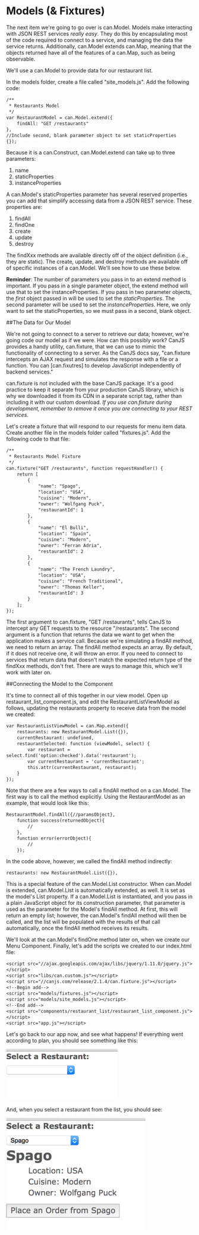 # Models (&amp; Fixtures) <a name="models"></a>

The next item we're going to go over is can.Model. Models make interacting with JSON REST services *really easy*. They do this by encapsulating most of the code required to connect to a service, and managing the data the service returns. Additionally, can.Model extends can.Map, meaning that the objects returned have all of the features of a can.Map, such as being observable.

We'll use a can.Model to provide data for our restaurant list.

In the models folder, create a file called "site_models.js". Add the following code:

	/**
     * Restaurants Model
     */
	var RestaurantModel = can.Model.extend({
        findAll: "GET /restaurants"
    },
    //Include second, blank parameter object to set staticProperties
    {});


Because it is a can.Construct, can.Model.extend can take up to three parameters:

1. name
2. staticProperties
3. instanceProperties

A can.Model's staticProperties parameter has several reserved properties you can add that simplify accessing data from a JSON REST service. These properties are:

1. findAll
2. findOne
3. create
4. update
5. destroy

The findXxx methods are available directly off of the object definition (i.e., they are static). The create, update, and destroy methods are available off of specific instances of a can.Model. We'll see how to use these below.

**Reminder**: The number of parameters you pass in to an extend method is important. If you pass in a single parameter object, the extend method will use that to set the instanceProperties. If you pass in two parameter objects, the *first* object passed in will be used to set the *staticProperties*. The second parameter will be used to set the *instanceProperties*. Here, we only want to set the staticProperties, so we must pass in a second, blank object.

##The Data for Our Model

We're not going to connect to a server to retrieve our data; however, we're going code our model as if we were. How can this possibly work? CanJS provides a handy utility, can.fixture, that we can use to mimic the functionality of connecting to a server. As the CanJS docs say, "can.fixture intercepts an AJAX request and simulates the response with a file or a function. You can [can.fixutres] to develop JavaScript independently of backend services."

can.fixture is not included with the base CanJS package. It's a good practice to keep it separate from your production CanJS library, which is why we downloaded it from its CDN in a separate script tag, rather than including it with our custom download. *If you use can.fixture during development, remember to remove it once you are connecting to your REST services*.

Let's create a fixture that will respond to our requests for menu item data. Create another file in the models folder called "fixtures.js". Add the following code to that file:

	/**
     * Restaurants Model Fixture
     */
    can.fixture("GET /restaurants", function requestHandler() {
        return [
            {
                "name": "Spago",
                "location": "USA",
                "cuisine": "Modern",
                "owner": "Wolfgang Puck",
                "restaurantId": 1
            },
            {
                "name": "El Bulli",
                "location": "Spain",
                "cuisine": "Modern",
                "owner": "Ferran Adria",
                "restaurantId": 2
            },
            {
                "name": "The French Laundry",
                "location": "USA",
                "cuisine": "French Traditional",
                "owner": "Thomas Keller",
                "restaurantId": 3
            }
        ];
    });

The first argument to can.fixture, "GET /restaurants", tells CanJS to intercept any GET requests to the resource "/restaurants". The second argument is a function that returns the data we want to get when the application makes a service call. Because we're simulating a findAll method, we need to return an array. The findAll method expects an array. By default, if it does not receive one, it will throw an error. If you need to connect to services that return data that doesn't match the expected return type of the findXxx methods, don't fret. There are ways to manage this, which we'll work with later on.

##Connecting the Model to the Component

It's time to connect all of this together in our view model. Open up restaurant_list_component.js, and edit the RestaurantListViewModel as follows, updating the restaurants property to receive data from the model we created:

    var RestaurantListViewModel = can.Map.extend({
        restaurants: new RestaurantModel.List({}),
        currentRestaurant: undefined,
        restaurantSelected: function (viewModel, select) {
            var restaurant = select.find('option:checked').data('restaurant');
            var currentRestaurant = 'currentRestaurant';
            this.attr(currentRestaurant, restaurant);
        }
    });

Note that there are a few ways to call a findAll method on a can.Model. The first way is to call the method explicitly. Using the RestaurantModel as an example, that would look like this:

	RestaurantModel.findAll({//paramsObject},
		function success(returnedObject){
			//
		},
		function error(errorObject){
			//
		});

In the code above, however, we called the findAll method indirectly:

	restaurants: new RestaurantModel.List({}),

This is a special feature of the can.Model.List constructor. When can.Model is extended, can.Model.List is automatically extended, as well. It is set as the model's List property. If a can.Model.List is instantiated, and you pass in a plain JavaScript object for its construction parameter, that parameter is used as the parameter for the Model's findAll method. At first, this will return an empty list; however, the can.Model's findAll method will then be called, and the list will be populated with the results of that call automatically, once the findAll method receives its results.

We'll look at the can.Model's findOne method later on, when we create our Menu Component. Finally, let's add the scripts we created to our index.html file:

    <script src="//ajax.googleapis.com/ajax/libs/jquery/1.11.0/jquery.js"></script>
    <script src="libs/can.custom.js"></script>
    <script src="//canjs.com/release/2.1.4/can.fixture.js"></script>
    <!--Begin add-->
    <script src="models/fixtures.js"></script>
    <script src="models/site_models.js"></script>
    <!--End add-->
    <script src="components/restaurant_list/restaurant_list_component.js"></script>
    <script src="app.js"></script>

Let's go back to our app now, and see what happens! If everything went according to plan, you should see something like this:

![](images/4_models/FinalRestaurantComponentNoSelect.png)

And, when you select a restaurant from the list, you should see:

![](images/4_models/FinalRestaurantComponentSelect.png)
